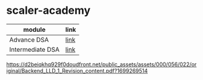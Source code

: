 # scaler-academy



| module           | link                                                                                   |
|------------------|----------------------------------------------------------------------------------------|
| Advance DSA      | [link](https://github.com/pashmash372/scaler-academy/blob/master/Advance%20DSA/README.md) |
| Intermediate DSA | [link](https://github.com/pashmash372/scaler-academy/blob/master/Intermediate%20DSA/README.md) |
 

https://d2beiqkhq929f0doudfront.net/public_assets/assets/000/056/022/original/Backend_LLD_1_Revision_content.pdf?1699269514